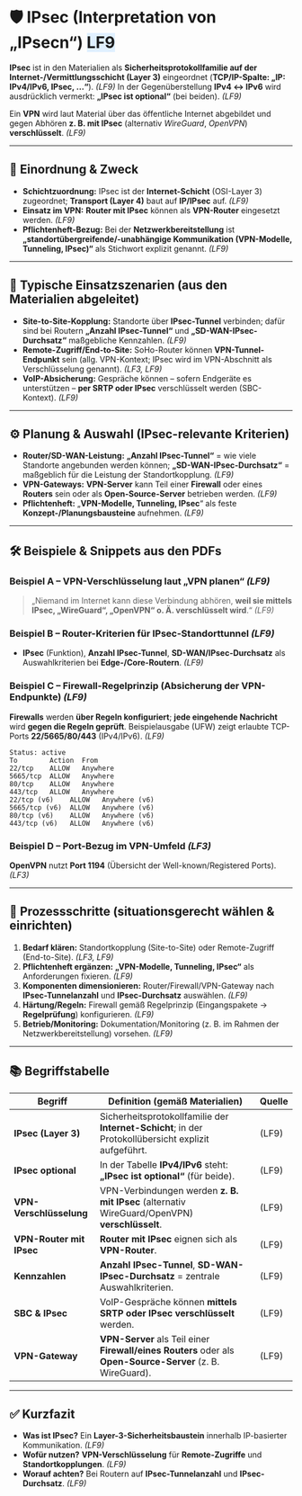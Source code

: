 # 🛡️ IPsec (Interpretation von „IPsecn“) <span style="background:#e0f0ff;">LF9</span>

**IPsec** ist in den Materialien als **Sicherheitsprotokollfamilie auf der Internet-/Vermittlungsschicht (Layer 3)** eingeordnet (**TCP/IP-Spalte: „IP: IPv4/IPv6, IPsec, …“**). *(LF9)* 
In der Gegenüberstellung **IPv4 ↔ IPv6** wird ausdrücklich vermerkt: **„IPsec ist optional“** (bei beiden). *(LF9)* 

Ein **VPN** wird laut Material über das öffentliche Internet abgebildet und gegen Abhören **z. B. mit IPsec** (alternativ *WireGuard*, *OpenVPN*) **verschlüsselt**. *(LF9)* 

---

## 🧠 Einordnung & Zweck

* **Schichtzuordnung:** IPsec ist der **Internet-Schicht** (OSI-Layer 3) zugeordnet; **Transport (Layer 4)** baut auf **IP/IPsec** auf. *(LF9)*
* **Einsatz im VPN:** **Router mit IPsec** können als **VPN-Router** eingesetzt werden. *(LF9)* 
* **Pflichtenheft-Bezug:** Bei der **Netzwerkbereitstellung** ist **„standortübergreifende/-unabhängige Kommunikation (VPN-Modelle, Tunneling, IPsec)“** als Stichwort explizit genannt. *(LF9)* 

---

## 🧩 Typische Einsatzszenarien (aus den Materialien abgeleitet)

* **Site-to-Site-Kopplung:** Standorte über **IPsec-Tunnel** verbinden; dafür sind bei Routern **„Anzahl IPsec-Tunnel“** und **„SD-WAN-IPsec-Durchsatz“** maßgebliche Kennzahlen. *(LF9)* 
* **Remote-Zugriff/End-to-Site:** SoHo-Router können **VPN-Tunnel-Endpunkt** sein (allg. VPN-Kontext; IPsec wird im VPN-Abschnitt als Verschlüsselung genannt). *(LF3, LF9)*
* **VoIP-Absicherung:** Gespräche können – sofern Endgeräte es unterstützen – **per SRTP oder IPsec** verschlüsselt werden (SBC-Kontext). *(LF9)* 

---

## ⚙️ Planung & Auswahl (IPsec-relevante Kriterien)

* **Router/SD-WAN-Leistung:**
  **„Anzahl IPsec-Tunnel“** = wie viele Standorte angebunden werden können; **„SD-WAN-IPsec-Durchsatz“** = maßgeblich für die Leistung der Standortkopplung. *(LF9)* 
* **VPN-Gateways:** **VPN-Server** kann Teil einer **Firewall** oder eines **Routers** sein oder als **Open-Source-Server** betrieben werden. *(LF9)* 
* **Pflichtenheft:** „**VPN-Modelle, Tunneling, IPsec**“ als feste **Konzept-/Planungsbausteine** aufnehmen. *(LF9)* 

---

## 🛠️ Beispiele & Snippets aus den PDFs

### Beispiel A – VPN-Verschlüsselung laut „VPN planen“ *(LF9)*

> „Niemand im Internet kann diese Verbindung abhören, **weil sie mittels IPsec, „WireGuard“, „OpenVPN“ o. Ä. verschlüsselt wird**.“ *(LF9)* 

### Beispiel B – Router-Kriterien für IPsec-Standorttunnel *(LF9)*

* **IPsec** (Funktion), **Anzahl IPsec-Tunnel**, **SD-WAN/IPsec-Durchsatz** als Auswahlkriterien bei **Edge-/Core-Routern**. *(LF9)* 

### Beispiel C – Firewall-Regelprinzip (Absicherung der VPN-Endpunkte) *(LF9)*

**Firewalls** werden **über Regeln konfiguriert**; **jede eingehende Nachricht** wird **gegen die Regeln geprüft**. Beispielausgabe (UFW) zeigt erlaubte TCP-Ports **22/5665/80/443** (IPv4/IPv6). *(LF9)* 

```
Status: active
To        Action  From
22/tcp    ALLOW   Anywhere
5665/tcp  ALLOW   Anywhere
80/tcp    ALLOW   Anywhere
443/tcp   ALLOW   Anywhere
22/tcp (v6)    ALLOW   Anywhere (v6)
5665/tcp (v6)  ALLOW   Anywhere (v6)
80/tcp (v6)    ALLOW   Anywhere (v6)
443/tcp (v6)   ALLOW   Anywhere (v6)
```

### Beispiel D – Port-Bezug im VPN-Umfeld *(LF3)*

**OpenVPN** nutzt **Port 1194** (Übersicht der Well-known/Registered Ports). *(LF3)* 

---

## 🧭 Prozessschritte (situationsgerecht wählen & einrichten)

1. **Bedarf klären:** Standortkopplung (Site-to-Site) oder Remote-Zugriff (End-to-Site). *(LF3, LF9)*
2. **Pflichtenheft ergänzen:** **„VPN-Modelle, Tunneling, IPsec“** als Anforderungen fixieren. *(LF9)* 
3. **Komponenten dimensionieren:** Router/Firewall/VPN-Gateway nach **IPsec-Tunnelanzahl** und **IPsec-Durchsatz** auswählen. *(LF9)* 
4. **Härtung/Regeln:** Firewall gemäß Regelprinzip (Eingangspakete → **Regelprüfung**) konfigurieren. *(LF9)* 
5. **Betrieb/Monitoring:** Dokumentation/Monitoring (z. B. im Rahmen der Netzwerkbereitstellung) vorsehen. *(LF9)* 

---

## 📚 Begriffstabelle

| **Begriff**              | **Definition (gemäß Materialien)**                                                                          | **Quelle** |
| ------------------------ | ----------------------------------------------------------------------------------------------------------- | ---------- |
| **IPsec (Layer 3)**      | Sicherheitsprotokollfamilie der **Internet-Schicht**; in der Protokollübersicht explizit aufgeführt.        | (LF9)      |
| **IPsec optional**       | In der Tabelle **IPv4/IPv6** steht: **„IPsec ist optional“** (für beide).                                   | (LF9)      |
| **VPN-Verschlüsselung**  | VPN-Verbindungen werden **z. B. mit IPsec** (alternativ WireGuard/OpenVPN) **verschlüsselt**.               | (LF9)      |
| **VPN-Router mit IPsec** | **Router mit IPsec** eignen sich als **VPN-Router**.                                                        | (LF9)      |
| **Kennzahlen**           | **Anzahl IPsec-Tunnel**, **SD-WAN-IPsec-Durchsatz** = zentrale Auswahlkriterien.                            | (LF9)      |
| **SBC & IPsec**          | VoIP-Gespräche können **mittels SRTP oder IPsec verschlüsselt** werden.                                     | (LF9)      |
| **VPN-Gateway**          | **VPN-Server** als Teil einer **Firewall/eines Routers** oder als **Open-Source-Server** (z. B. WireGuard). | (LF9)      |

---

## ✅ Kurzfazit

* **Was ist IPsec?** Ein **Layer-3-Sicherheitsbaustein** innerhalb IP-basierter Kommunikation. *(LF9)* 
* **Wofür nutzen?** **VPN-Verschlüsselung** für **Remote-Zugriffe** und **Standortkopplungen**. *(LF9)* 
* **Worauf achten?** Bei Routern auf **IPsec-Tunnelanzahl** und **IPsec-Durchsatz**. *(LF9)* 

